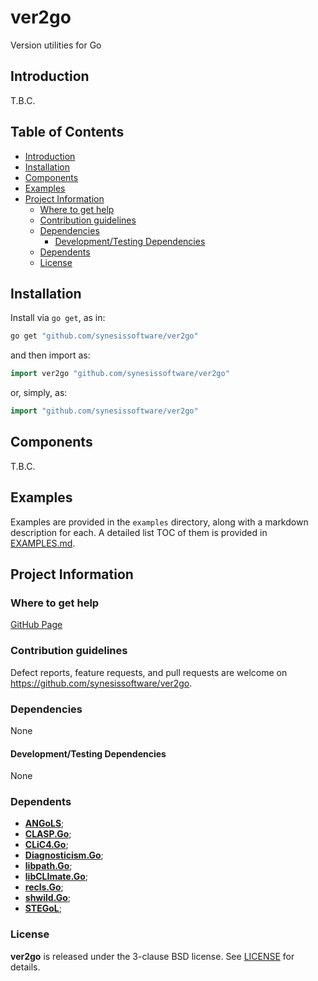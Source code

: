 # **ver2go** <!-- omit in toc -->

Version utilities for Go


## Introduction

T.B.C.


## Table of Contents <!-- omit in toc -->

- [Introduction](#introduction)
- [Installation](#installation)
- [Components](#components)
- [Examples](#examples)
- [Project Information](#project-information)
	- [Where to get help](#where-to-get-help)
	- [Contribution guidelines](#contribution-guidelines)
	- [Dependencies](#dependencies)
		- [Development/Testing Dependencies](#developmenttesting-dependencies)
	- [Dependents](#dependents)
	- [License](#license)


## Installation

Install via `go get`, as in:

```bash
go get "github.com/synesissoftware/ver2go"
```

and then import as:

```Go
import ver2go "github.com/synesissoftware/ver2go"
```

or, simply, as:

```Go
import "github.com/synesissoftware/ver2go"
```


## Components

T.B.C.


## Examples

Examples are provided in the ```examples``` directory, along with a markdown description for each. A detailed list TOC of them is provided in [EXAMPLES.md](./EXAMPLES.md).


## Project Information


### Where to get help

[GitHub Page](https://github.com/synesissoftware/ver2go "GitHub Page")


### Contribution guidelines

Defect reports, feature requests, and pull requests are welcome on https://github.com/synesissoftware/ver2go.


### Dependencies

None


#### Development/Testing Dependencies

None


### Dependents


* [**ANGoLS**](https://github.com/synesissoftware/ANGoLS/);
* [**CLASP.Go**](https://github.com/synesissoftware/CLASP.Go/);
* [**CLiC4.Go**](https://github.com/synesissoftware/CLiC4.Go/);
* [**Diagnosticism.Go**](https://github.com/synesissoftware/Diagnosticism.Go/);
* [**libpath.Go**](https://github.com/synesissoftware/libpath.Go/);
* [**libCLImate.Go**](https://github.com/synesissoftware/libCLImate.Go);
* [**recls.Go**](https://github.com/synesissoftware/recls.Go/);
* [**shwild.Go**](https://github.com/synesissoftware/shwild.Go/);
* [**STEGoL**](https://github.com/synesissoftware/STEGoL/);


### License

**ver2go** is released under the 3-clause BSD license. See [LICENSE](./LICENSE) for details.


<!-- ########################### end of file ########################### -->

